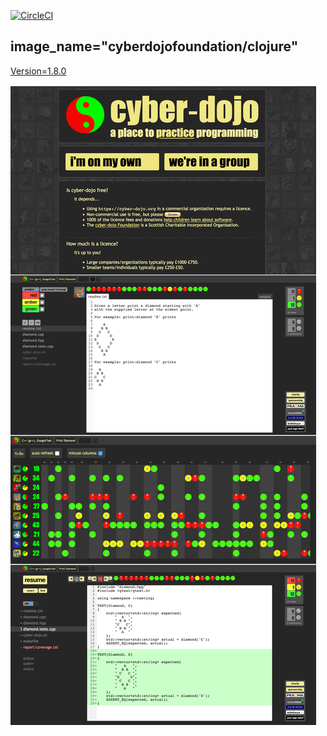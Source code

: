 
[![CircleCI](https://circleci.com/gh/cyber-dojo-languages/clojure.svg?style=svg)](https://circleci.com/gh/cyber-dojo-languages/clojure)

## image_name="cyberdojofoundation/clojure"

[Version=1.8.0](https://github.com/cyber-dojo-languages/clojure/blob/master/check_version.sh)

![cyber-dojo.org home page](https://github.com/cyber-dojo/cyber-dojo/blob/master/shared/home_page_snapshot.png)
